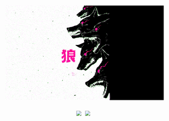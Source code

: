 <p align="center">
<img height=300 width=1080 src="https://github.com/AmunRha/AmunRha/blob/main/res/MOSHED-2021-2-8-5-9-11.gif">&nbsp;&nbsp;
</p>

<p align="center">
<a href="https://medium.com/@amun_rha"><img height="30" src="https://cdn.mos.cms.futurecdn.net/xJGh6cXvC69an86AdrLD98-970-80.jpg.webp"></a>&nbsp;&nbsp;
<a href="https://twitter.com/amun_rha/"><img height="30" src="https://image.flaticon.com/icons/png/512/23/23681.png"></a>&nbsp;&nbsp;
</p>
